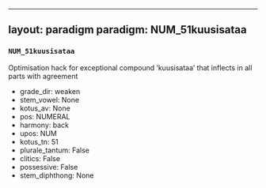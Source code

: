 
---
layout: paradigm
paradigm: NUM_51kuusisataa
---
### ` NUM_51kuusisataa `

Optimisation hack for exceptional compound ’kuusisataa’ that inflects in all parts with agreement
* grade_dir: weaken
* stem_vowel: None
* kotus_av: None
* pos: NUMERAL
* harmony: back
* upos: NUM
* kotus_tn: 51
* plurale_tantum: False
* clitics: False
* possessive: False
* stem_diphthong: None
